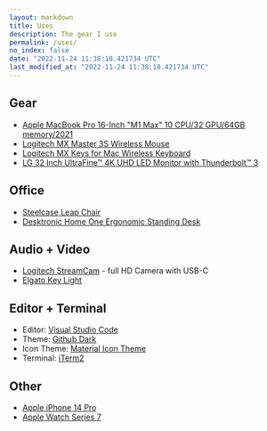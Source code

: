 ```yaml
---
layout: markdown
title: Uses
description: The gear I use
permalink: /uses/
no_index: false
date: "2022-11-24 11:38:18.421734 UTC"
last_modified_at: "2022-11-24 11:38:18.421734 UTC"
---
```


## Gear

- [Apple MacBook Pro 16-Inch "M1 Max" 10 CPU/32 GPU/64GB memory/2021](https://everymac.com/systems/apple/macbook_pro/specs/macbook-pro-m1-max-10-core-cpu-32-core-gpu-16-2021-specs.html)
- [Logitech MX Master 3S Wireless Mouse](https://www.logitech.com/en-eu/products/mice/mx-master-3s.910-006559.html)
- [Logitech MX Keys for Mac Wireless Keyboard](https://www.logitech.com/en-eu/products/keyboards/mx-keys-mac-wireless-keyboard.920-009558.html)
- [LG 32 Inch UltraFine™ 4K UHD LED Monitor with Thunderbolt™ 3](https://www.lg.com/us/monitors/lg-32UL950-W-4k-uhd-led-monitor)

## Office

- [Steelcase Leap Chair](https://www.steelcase.com/products/office-chairs/leap/)
- [Desktronic Home One Ergonomic Standing Desk](https://desktronic.de/products/hohenverstellbarer-schreibtisch?variant=41539934290109)

## Audio + Video

- [Logitech StreamCam](https://www.logitech.com/en-us/products/webcams/streamcam.960-001289.html) - full HD Camera with USB-C
- [Elgato Key Light](https://www.elgato.com/en/key-light)

## Editor + Terminal

- Editor: [Visual Studio Code](https://code.visualstudio.com/)
- Theme: [Github Dark](https://marketplace.visualstudio.com/items?itemName=GitHub.github-vscode-theme)
- Icon Theme: [Material Icon Theme](https://marketplace.visualstudio.com/items?itemName=PKief.material-icon-theme)
- Terminal: [iTerm2](https://iterm2.com/)

## Other

- [Apple iPhone 14 Pro](https://www.apple.com/iphone-14-pro/)
- [Apple Watch Series 7](https://www.apple.com/apple-watch-series-7/index.html)
